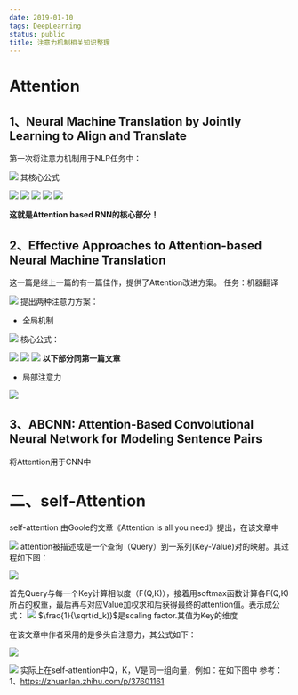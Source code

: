 ```yaml
---
date: 2019-01-10
tags: DeepLearning
status: public
title: 注意力机制相关知识整理
---
```

# Attention
## 1、Neural Machine Translation by Jointly Learning to Align and Translate 
第一次将注意力机制用于NLP任务中：


![](./_image/2019-01-15-17-06-35.jpg)
其核心公式

 ![](./_image/2019-01-15-17-09-44.jpg)
 ![](./_image/2019-01-15-17-10-23.jpg)
![](./_image/2019-01-15-17-08-15.jpg)
 ![](./_image/2019-01-15-17-08-28.jpg)
![](./_image/2019-01-15-17-23-14.jpg)

**这就是Attention based RNN的核心部分！**
## 2、Effective Approaches to Attention-based Neural Machine Translation 
这一篇是继上一篇的有一篇佳作，提供了Attention改进方案。
任务：机器翻译

![](./_image/2019-01-15-17-13-52.jpg)
提出两种注意力方案：
* 全局机制

![](./_image/2019-01-15-17-15-31.jpg)
核心公式：

![](./_image/2019-01-15-17-17-49.jpg)
![](./_image/2019-01-15-17-18-14.jpg)
![](./_image/2019-01-15-17-18-57.jpg)
 **以下部分同第一篇文章**
* 局部注意力


![](./_image/2019-01-15-17-15-41.jpg)

## 3、ABCNN: Attention-Based Convolutional Neural Network for Modeling Sentence Pairs
将Attention用于CNN中

# 二、self-Attention
self-attention 由Goole的文章《Attention is all you need》提出，在该文章中

![](./_image/2019-01-15-18-24-00.jpg)
attention被描述成是一个查询（Query）到一系列(Key-Value)对的映射。其过程如下图：

![](./_image/2019-01-15-18-23-46.jpg)

首先Query与每一个Key计算相似度（F(Q,K)），接着用softmax函数计算各F(Q,K)所占的权重，最后再与对应Value加权求和后获得最终的attention值。表示成公式：
![](./_image/2019-01-15-18-32-31.jpg)
$\frac{1}{\sqrt(d_k)}$是scaling factor.其值为Key的维度

在该文章中作者采用的是多头自注意力，其公式如下：

![](./_image/2019-01-15-18-38-21.jpg)

![](./_image/2019-01-15-18-39-53.jpg)
实际上在self-attention中Q，K，V是同一组向量，例如：在如下图中
参考：
1、https://zhuanlan.zhihu.com/p/37601161





























